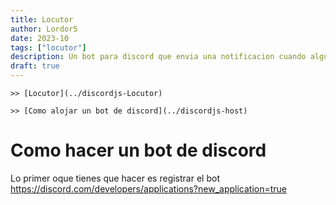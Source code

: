 ```yaml
---
title: Locutor
author: Lordor5
date: 2023-10
tags: ["locutor"]
description: Un bot para discord que envia una notificacion cuando alguien se conecta a un canal de voz
draft: true
---
```


    >> [Locutor](../discordjs-Locutor)
    
    >> [Como alojar un bot de discord](../discordjs-host)

# Como hacer un bot de discord

Lo primer oque tienes que hacer es registrar el bot https://discord.com/developers/applications?new_application=true